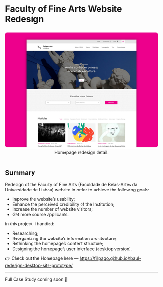 # Faculty of Fine Arts Website Redesign

<p align="center">
<img src="https://raw.githubusercontent.com/FilipaGo/fbaul-redesign-desktop-site-prototype/master/_images_readme/top_mockups.jpg" alt="Faculty of Fine Arts homepage redesign detail" width="1000">
Homepage redesign detail.
<br></br>
</p>

## Summary

Redesign of the Faculty of Fine Arts (Faculdade de Belas-Artes da Universidade de Lisboa) website in order to achieve the following goals:

* Improve the website’s usability;
* Enhance the perceived credibility of the Institution;
* Increase the number of website visitors;
* Get more course applicants.

In this project, I handled:

* Researching;
* Reorganizing the website’s information architecture;
* Rethinking the homepage’s content structure;
* Designing the homepage’s user interface (desktop version).

👉 Check out the Homepage here — https://filipago.github.io/fbaul-redesign-desktop-site-prototype/

***

Full Case Study coming soon 🚧

